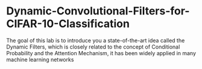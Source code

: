 # Dynamic-Convolutional-Filters-for-CIFAR-10-Classification
The goal of this lab is to introduce you a state-of-the-art idea called the Dynamic Filters, which is closely related to the concept of Conditional Probability and the Attention Mechanism, it has been widely applied in many machine learning networks
